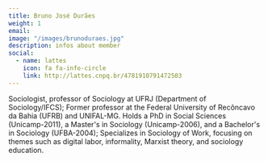 ```yaml
---
title: Bruno José Durães
weight: 1
email:
image: "/images/brunoduraes.jpg"
description: infos about member
social:
  - name: lattes
    icon: fa fa-info-circle
    link: http://lattes.cnpq.br/4781910791472503
---
```


Sociologist, professor of Sociology at UFRJ (Department of Sociology/IFCS); Former professor at the Federal University of Recôncavo da Bahia (UFRB) and UNIFAL-MG. Holds a PhD in Social Sciences (Unicamp-2011), a Master's in Sociology (Unicamp-2006), and a Bachelor's in Sociology (UFBA-2004); Specializes in Sociology of Work, focusing on themes such as digital labor, informality, Marxist theory, and sociology education.

